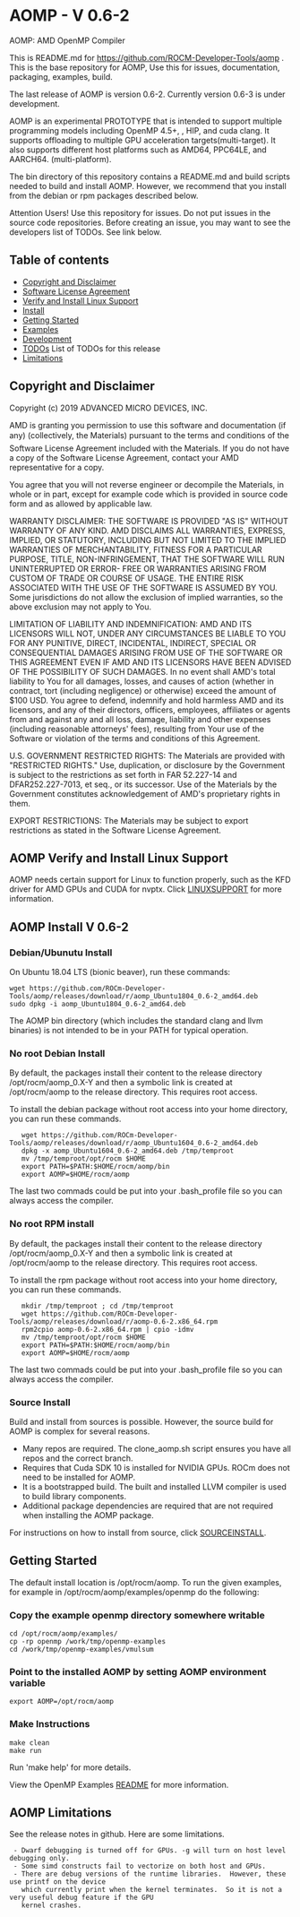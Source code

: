 AOMP - V 0.6-2
==============

AOMP:  AMD OpenMP Compiler

This is README.md for https://github.com/ROCM-Developer-Tools/aomp .  This is the base repository for AOMP,  Use this for issues, documentation, packaging, examples, build.

The last release of AOMP is version 0.6-2.  Currently version 0.6-3 is under development.

AOMP is an experimental PROTOTYPE that is intended to support multiple programming models including OpenMP 4.5+,
, HIP, and cuda clang.  It supports offloading to multiple GPU acceleration targets(multi-target).  It also supports different host platforms such as AMD64, PPC64LE, and AARCH64. (multi-platform). 

The bin directory of this repository contains a README.md and build scripts needed to build and install AOMP. However, we recommend that you install from the debian or rpm packages described below.

Attention Users!  Use this repository for issues. Do not put issues in the source code repositories.  Before creating an issue, you may want to see the developers list of TODOs.  See link below.

Table of contents
-----------------

- [Copyright and Disclaimer](#Copyright)
- [Software License Agreement](LICENSE)
- [Verify and Install Linux Support](#Linux-Support)
- [Install](#Install)
- [Getting Started](#Getting-Started)
- [Examples](examples)
- [Development](bin/README.md)
- [TODOs](bin/TODOs) List of TODOs for this release
- [Limitations](#Limitations)

## Copyright and Disclaimer

<A NAME="Copyright">
Copyright (c) 2019 ADVANCED MICRO DEVICES, INC.

AMD is granting you permission to use this software and documentation (if any) (collectively, the 
Materials) pursuant to the terms and conditions of the Software License Agreement included with the 
Materials.  If you do not have a copy of the Software License Agreement, contact your AMD 
representative for a copy.

You agree that you will not reverse engineer or decompile the Materials, in whole or in part, except for 
example code which is provided in source code form and as allowed by applicable law.

WARRANTY DISCLAIMER: THE SOFTWARE IS PROVIDED "AS IS" WITHOUT WARRANTY OF ANY 
KIND.  AMD DISCLAIMS ALL WARRANTIES, EXPRESS, IMPLIED, OR STATUTORY, INCLUDING BUT NOT 
LIMITED TO THE IMPLIED WARRANTIES OF MERCHANTABILITY, FITNESS FOR A PARTICULAR 
PURPOSE, TITLE, NON-INFRINGEMENT, THAT THE SOFTWARE WILL RUN UNINTERRUPTED OR ERROR-
FREE OR WARRANTIES ARISING FROM CUSTOM OF TRADE OR COURSE OF USAGE.  THE ENTIRE RISK 
ASSOCIATED WITH THE USE OF THE SOFTWARE IS ASSUMED BY YOU.  Some jurisdictions do not 
allow the exclusion of implied warranties, so the above exclusion may not apply to You. 

LIMITATION OF LIABILITY AND INDEMNIFICATION:  AMD AND ITS LICENSORS WILL NOT, 
UNDER ANY CIRCUMSTANCES BE LIABLE TO YOU FOR ANY PUNITIVE, DIRECT, INCIDENTAL, 
INDIRECT, SPECIAL OR CONSEQUENTIAL DAMAGES ARISING FROM USE OF THE SOFTWARE OR THIS 
AGREEMENT EVEN IF AMD AND ITS LICENSORS HAVE BEEN ADVISED OF THE POSSIBILITY OF SUCH 
DAMAGES.  In no event shall AMD's total liability to You for all damages, losses, and 
causes of action (whether in contract, tort (including negligence) or otherwise) 
exceed the amount of $100 USD.  You agree to defend, indemnify and hold harmless 
AMD and its licensors, and any of their directors, officers, employees, affiliates or 
agents from and against any and all loss, damage, liability and other expenses 
(including reasonable attorneys' fees), resulting from Your use of the Software or 
violation of the terms and conditions of this Agreement.  

U.S. GOVERNMENT RESTRICTED RIGHTS: The Materials are provided with "RESTRICTED RIGHTS." 
Use, duplication, or disclosure by the Government is subject to the restrictions as set 
forth in FAR 52.227-14 and DFAR252.227-7013, et seq., or its successor.  Use of the 
Materials by the Government constitutes acknowledgement of AMD's proprietary rights in them.

EXPORT RESTRICTIONS: The Materials may be subject to export restrictions as stated in the 
Software License Agreement.

## AOMP Verify and Install Linux Support

<A NAME="Linux-Support">

AOMP needs certain support for Linux to function properly, such as the KFD driver for AMD GPUs and CUDA for nvptx. Click [LINUXSUPPORT](LINUXSUPPORT.md) for more information.

## AOMP Install V 0.6-2

<A NAME="Install">

### Debian/Ubunutu Install

On Ubuntu 18.04 LTS (bionic beaver), run these commands:
```
wget https://github.com/ROCm-Developer-Tools/aomp/releases/download/r/aomp_Ubuntu1804_0.6-2_amd64.deb
sudo dpkg -i aomp_Ubuntu1804_0.6-2_amd64.deb
```
The AOMP bin directory (which includes the standard clang and llvm binaries) is not intended to be in your PATH for typical operation.

<!--### RPM Install
For rpm-based Linux distributions, use this rpm
```
wget https://github.com/ROCm-Developer-Tools/aomp/releases/download/r/aomp-0.6-2.x86_64.rpm
sudo rpm -i aomp-0.6-2.x86_64.rpm
```
-->
### No root Debian Install

By default, the packages install their content to the release directory /opt/rocm/aomp_0.X-Y and then a  symbolic link is created at /opt/rocm/aomp to the release directory. This requires root access.

To install the debian package without root access into your home directory, you can run these commands.
```
   wget https://github.com/ROCm-Developer-Tools/aomp/releases/download/r/aomp_Ubuntu1604_0.6-2_amd64.deb
   dpkg -x aomp_Ubuntu1604_0.6-2_amd64.deb /tmp/temproot
   mv /tmp/temproot/opt/rocm $HOME
   export PATH=$PATH:$HOME/rocm/aomp/bin
   export AOMP=$HOME/rocm/aomp
```
The last two commads could be put into your .bash_profile file so you can always access the compiler.

### No root RPM install

By default, the packages install their content to the release directory /opt/rocm/aomp_0.X-Y and then a  symbolic link is created at /opt/rocm/aomp to the release directory. This requires root access.

To install the rpm package without root access into your home directory, you can run these commands.
```
   mkdir /tmp/temproot ; cd /tmp/temproot 
   wget https://github.com/ROCm-Developer-Tools/aomp/releases/download/r/aomp-0.6-2.x86_64.rpm
   rpm2cpio aomp-0.6-2.x86_64.rpm | cpio -idmv
   mv /tmp/temproot/opt/rocm $HOME
   export PATH=$PATH:$HOME/rocm/aomp/bin
   export AOMP=$HOME/rocm/aomp
```
The last two commads could be put into your .bash_profile file so you can always access the compiler.

### Source Install
Build and install from sources is possible.  However, the source build for AOMP is complex for several reasons.
- Many repos are required.  The clone_aomp.sh script ensures you have all repos and the correct branch.
- Requires that Cuda SDK 10 is installed for NVIDIA GPUs. ROCm does not need to be installed for AOMP.
- It is a bootstrapped build. The built and installed LLVM compiler is used to build library components.
- Additional package dependencies are required that are not required when installing the AOMP package.

For instructions on how to install from source, click [SOURCEINSTALL](SOURCEINSTALL.md).

## Getting Started

<A NAME="Getting-Started">

The default install location is /opt/rocm/aomp. To run the given examples, for example in /opt/rocm/aomp/examples/openmp do the following:

### Copy the example openmp directory somewhere writable
```
cd /opt/rocm/aomp/examples/
cp -rp openmp /work/tmp/openmp-examples
cd /work/tmp/openmp-examples/vmulsum
```

### Point to the installed AOMP by setting AOMP environment variable
```
export AOMP=/opt/rocm/aomp
```

### Make Instructions
```
make clean
make run
```
Run 'make help' for more details.  

View the OpenMP Examples [README](/examples/openmp) for more information.

## AOMP Limitations

<A NAME="Limitations">

See the release notes in github.  Here are some limitations. 

```
 - Dwarf debugging is turned off for GPUs. -g will turn on host level debugging only.
 - Some simd constructs fail to vectorize on both host and GPUs.  
 - There are debug versions of the runtime libraries.  However, these use printf on the device
   which currently print when the kernel terminates.  So it is not a very useful debug feature if the GPU 
   kernel crashes. 
```
